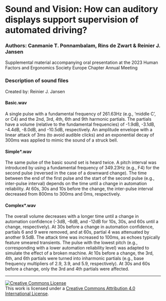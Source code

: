 # Sound and Vision: How can auditory displays support supervision of automated driving?
### Authors: Canmanie T. Ponnambalam, Rins de Zwart & Reinier J. Jansen

Supplemental material accompanying oral presentation at the 2023 Human Factors and Ergonomics Society Europe Chapter Annual Meeting

### Description of sound files
Created by: Reinier J. Jansen

#### Basic.wav

A single pulse with a fundamental frequency of 261.63Hz (e.g., ‘middle C’, or C4) and the 2nd, 3rd, 4th, 6th and 9th harmonic partials. The partials have a volume (relative to the fundamental frequencies) of -1.9dB, -3.1dB, -4.4dB, -8.0dB, and -10.5dB, respectively. An amplitude envelope with a linear attack of 3ms (to avoid audible clicks) and an exponential decay of 300ms was applied to mimic the sound of a struck bell.

#### Simple*.wav

The same pulse of the basic sound set is heard twice. A pitch interval was introduced by using a fundamental frequency of 349.23Hz (e.g., F4) for the second pulse (reversed in the case of a downward change). The time between the end of the first pulse and the start of the second pulse (e.g., inter-pulse interval) depends on the time until a change in automation reliability. At 60s, 30s and 10s before the change, the inter-pulse interval decreased from 800ms to 300ms and 0ms, respectively.

#### Complex*.wav

The overall volume decreases with a longer time until a change in automation confidence (-3dB, -6dB, and -12dB for 10s, 30s, and 60s until a change, respectively). At 30s before a change in automation confidence, partials 6 and 9 were removed, and at 60s, partial 4 was attenuated by another 9.5dB. The attack time was increased to 100ms, as echoes typically feature smeared transients. The pulse with the lowest pitch (e.g., corresponding with a lower automation reliability level) was adapted to simulate the effect of a broken machine. At 10s before a change, the 3rd, 4th, and 6th partials were turned into inharmonic partials (e.g., base frequency multipliers of 2.9, 3.9, and 5.9, respectively). At 30s and 60s before a change, only the 3rd and 4th partials were affected.

---

<a rel="license" href="http://creativecommons.org/licenses/by/4.0/"><img alt="Creative Commons License" style="border-width:0" src="https://i.creativecommons.org/l/by/4.0/88x31.png" /></a><br />This work is licensed under a <a rel="license" href="http://creativecommons.org/licenses/by/4.0/">Creative Commons Attribution 4.0 International License</a>.
